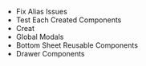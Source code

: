 - Fix Alias Issues
- Test Each Created Components
- Creat
- Global Modals
- Bottom Sheet Reusable Components
- Drawer Components

